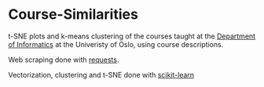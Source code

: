 # Course-Similarities

t-SNE plots and k-means clustering of the courses taught at the [Department of Informatics](https://www.mn.uio.no/ifi/) at the Univeristy of Oslo, using course descriptions.

Web scraping done with [requests](http://docs.python-requests.org/en/master/).

Vectorization, clustering and t-SNE done with [scikit-learn](http://scikit-learn.org/stable/index.html)
